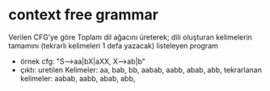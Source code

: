 # context free grammar
Verilen CFG’ye göre Toplam dil ağacını üreterek; dili oluşturan kelimelerin tamamını (tekrarlı kelimeleri 1 defa yazacak) listeleyen program
- örnek cfg:  "S-->aa|bX|aXX, X-->ab|b"
- çıktı:
uretilen Kelimeler: aa, bab, bb, aabab, aabb, abab, abb,
tekrarlanan kelimeler: aabab, aabb, abab, abb,
